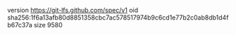 version https://git-lfs.github.com/spec/v1
oid sha256:1f6a13afb80d8851358cbc7ac578517974b9c6cd1e77b2c0ab8db1d4fb67c37a
size 9580
